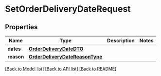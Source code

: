 # SetOrderDeliveryDateRequest

## Properties
Name | Type | Description | Notes
------------ | ------------- | ------------- | -------------
**dates** | [**OrderDeliveryDateDTO**](OrderDeliveryDateDTO.md) |  | 
**reason** | [**OrderDeliveryDateReasonType**](OrderDeliveryDateReasonType.md) |  | 

[[Back to Model list]](../README.md#documentation-for-models) [[Back to API list]](../README.md#documentation-for-api-endpoints) [[Back to README]](../README.md)


